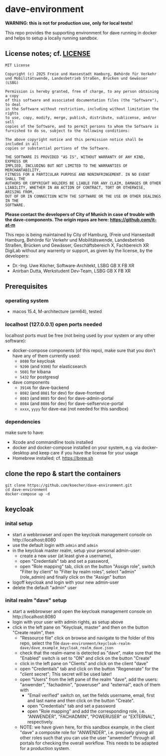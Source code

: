 # dave-environment

**WARNING: this is not for production use, only for local tests!**

This repo provides the supporting environment for dave running in docker and helps to setup a locally running sandbox.

## License notes; cf. [LICENSE](https://github.com/koecher/dave-environment/blob/main/LICENSE)

```
MIT License

Copyright (c) 2025 Freie und Hansestadt Hamburg, Behörde für Verkehr und Mobilitätswende, Landesbetrieb Straßen, Brücken und Gewässer (LSBG)

Permission is hereby granted, free of charge, to any person obtaining a copy
of this software and associated documentation files (the "Software"), to deal
in the Software without restriction, including without limitation the rights
to use, copy, modify, merge, publish, distribute, sublicense, and/or sell
copies of the Software, and to permit persons to whom the Software is
furnished to do so, subject to the following conditions:

The above copyright notice and this permission notice shall be included in all
copies or substantial portions of the Software.

THE SOFTWARE IS PROVIDED "AS IS", WITHOUT WARRANTY OF ANY KIND, EXPRESS OR
IMPLIED, INCLUDING BUT NOT LIMITED TO THE WARRANTIES OF MERCHANTABILITY,
FITNESS FOR A PARTICULAR PURPOSE AND NONINFRINGEMENT. IN NO EVENT SHALL THE
AUTHORS OR COPYRIGHT HOLDERS BE LIABLE FOR ANY CLAIM, DAMAGES OR OTHER
LIABILITY, WHETHER IN AN ACTION OF CONTRACT, TORT OR OTHERWISE, ARISING FROM,
OUT OF OR IN CONNECTION WITH THE SOFTWARE OR THE USE OR OTHER DEALINGS IN THE
SOFTWARE.
``` 

**Please contact the developers of City of Munich in case of trouble with the dave-components. The origin repos are here: https://github.com/it-at-m**

This repo is being maintained by City of Hamburg, (Freie und Hansestadt Hamburg, Behörde für Verkehr und Mobilitätswende, Landesbetrieb Straßen, Brücken und Gewässer, Geschäftsbereich X, Fachbereich XR DigiLab without any warrenty or support, as given by the license, by the developers:

* Dr.-Ing. Uwe Köcher, Software-Architekt, LSBG GB X FB XR
* Anirban Dutta, Werkstudent Dev-Team, LSBG GB X FB XR

## Prerequisites

### operating system

* macos 15.4, M-architecture (arm64), tested

### localhost (127.0.0.1) open ports needed

localhost ports must be free (not being used by your system or any other software):

* docker-compose components (of this repo), make sure that you don't have any of them currently used:
  * `8080` for keycloak
  * `9200` (and `9300`) for elasticsearch
  * `5601` for kibana
  * `5432` for postgresql
* dave components
  * `39146` for dave-backend
  * `8082` (and `8081` for dev) for dave-frontend
  * `8083` (and `8085` for dev) for dave-admin-portal
  * `8084` (and `8086` for dev) for dave-selfservice-portal
  * `xxxx`, `yyyy` for dave-eai (not needed for this sandbox) 
 
### dependencies

make sure to have:

* Xcode and commandline tools installed
* docker and docker-compose installed on your system, e.g. via docker-desktop and keep care if you have the license for your usage
* Homebrew installed; cf. https://brew.sh

## clone the repo & start the containers

```
git clone https://github.com/koecher/dave-environment.git
cd dave-environment
docker-compose up -d
```

## keycloak

### inital setup

* start a webbrowser and open the keycloak management console on http://localhost:8080
* use the default login with `admin` and `admin`
* in the keycloak master realm, setup your personal admin-user:
  * create a new user (at least give a username),
  * open "Credentials" tab and set a password,
  * open "Role mapping" tab, click on the button "Assign role", switch "Filter by client" to "Filter by realm roles", select "admin" (role_admin) and finally click on the "Assign" button
* logoff keycloak and login with your new admin-user
* delete the default "admin" user

### inital realm "dave" setup

* start a webbrowser and open the keycloak management console on http://localhost:8080
* login with your user with admin rights, as setup above
* click in the left pane on "Keycloak, master" and then on the button "Create realm", then
  * "Ressource file" click on browse and navigate to the folder of this repo, select the file `dave-environment/keycloak-realm-dave/dave_example_keycloak_realm_dave.json`
  * check that the realm-name is detected as "dave", make sure that the "Enabled" switch is set to "ON" and click on the button "Create"
  * click in the left pane on "Clients" and click on the client "dave"
  * open "Credentials" tab and click on the button "Regenerate" for the "client secret"; This secret will be used later!
  * open "Users" from the left pane of the realm "dave", add the users: "anwender", "fachadmin", "poweruser" and "external", each of them with
    * "Email verified" switch on, set the fields username, email, first and last name and then click on the button "Create".
    * open "Credentials" tab and set a password
    * open "Role mapping" and add the corresponding role, i.e. "ANWENDER", "FACHADMIN", "POWERUSER" or "EXTERNAL", respectively.
  * NOTE: we have given here, for this sandbox example, in the client "dave" a composite role for "ANWENDER", i.e. precisely giving all other roles such that you can use the user "anwender" through all portals for checking the overall workflow. This needs to be adapted for a production system.
